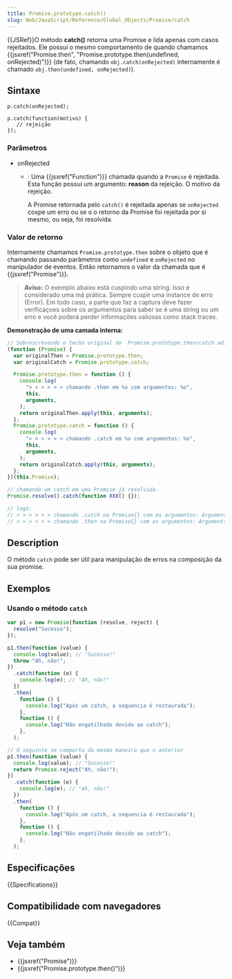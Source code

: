 ```yaml
---
title: Promise.prototype.catch()
slug: Web/JavaScript/Reference/Global_Objects/Promise/catch
---
```


{{JSRef}}O método **catch()** retorna uma Promise e lida apenas com casos rejeitados. Ele possui o mesmo comportamento de quando chamamos {{jsxref("Promise.then", "Promise.prototype.then(undefined, onRejected)")}} (de fato, chamando `obj.catch(onRejected)` internamente é chamado `obj.then(undefined, onRejected)`).

## Sintaxe

```
p.catch(onRejected);

p.catch(function(motivo) {
   // rejeição
});
```

### Parâmetros

- onRejected

  - : Uma {{jsxref("Function")}} chamada quando a `Promise` é rejeitada. Esta função possui um argumento:
    **reason** da rejeição.
    O motivo da rejeição.

    A Promise retornada pelo `catch()` é rejeitada apenas se `onRejected` cospe um erro ou se o o retorno da Promise foi rejeitada por si mesmo, ou seja, foi resolvida.

### Valor de retorno

Internamente chamamos `Promise.prototype.then` sobre o objeto que é chamando passando parâmetros como `undefined` e `onRejected` no manipulador de eventos. Então retornamos o valor da chamada que é {{jsxref("Promise")}}.

> **Aviso:** O exemplo abaixo está cuspindo uma string. Isso é considerado uma má prática. Sempre cuspir uma instance de erro (Error). Em todo caso, a parte que faz a captura deve fazer verificaçoes sobre os argumentos para saber se é uma string ou um erro e você poderá perder informações valiosas como stack traces.

**Demonstração de uma camada interna:**

```js
// Sobrescrevendo o techo original de  Promise.prototype.then/catch adicionando alguns logs
(function (Promise) {
  var originalThen = Promise.prototype.then;
  var originalCatch = Promise.prototype.catch;

  Promise.prototype.then = function () {
    console.log(
      "> > > > > > chamando .then em %o com argumentos: %o",
      this,
      arguments,
    );
    return originalThen.apply(this, arguments);
  };
  Promise.prototype.catch = function () {
    console.log(
      "> > > > > > chamando .catch em %o com argumentos: %o",
      this,
      arguments,
    );
    return originalCatch.apply(this, arguments);
  };
})(this.Promise);

// chamando um catch em uma Promise já resolvida.
Promise.resolve().catch(function XXX() {});

// logs:
// > > > > > > chamando .catch na Promise{} com os argumentos: Arguments{1} [0: function XXX()]
// > > > > > > chamando .then na Promise{} com os argumentos: Arguments{2} [0: undefined, 1: function XXX()]
```

## Description

O método `catch` pode ser útil para manipulação de erros na composição da sua promise.

## Exemplos

### Usando o método `catch`

```js
var p1 = new Promise(function (resolve, reject) {
  resolve("Sucesso");
});

p1.then(function (value) {
  console.log(value); // "Sucesso!"
  throw "Ah, não!";
})
  .catch(function (e) {
    console.log(e); // "Ah, não!"
  })
  .then(
    function () {
      console.log("Após um catch, a sequencia é restaurada");
    },
    function () {
      console.log("Não engatilhado devido ao catch");
    },
  );

// O seguinte se comporta da mesma maneira que o anterior
p1.then(function (value) {
  console.log(value); // "Sucesso!"
  return Promise.reject("Ah, não!");
})
  .catch(function (e) {
    console.log(e); // "Ah, não!"
  })
  .then(
    function () {
      console.log("Após um catch, a sequencia é restaurada");
    },
    function () {
      console.log("Não engatilhado devido ao catch");
    },
  );
```

## Especificações

{{Specifications}}

## Compatibilidade com navegadores

{{Compat}}

## Veja também

- {{jsxref("Promise")}}
- {{jsxref("Promise.prototype.then()")}}
